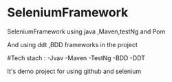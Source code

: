# SeleniumFramework
SeleniumFramework using java ,Maven,testNg and Pom

And using ddt ,BDD frameworks in the project

#Tech stach :
-Jvav
-Maven
-TestNg
-BDD
-DDT

It's demo project for using github and selenium

